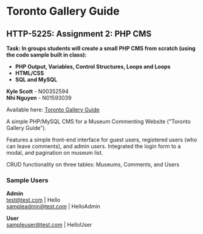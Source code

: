 # Toronto Gallery Guide
## HTTP-5225: Assignment 2: PHP CMS
**Task: In groups students will create a small PHP CMS from scratch (using the code sample built in class):**
- **PHP Output, Variables, Control Structures, Loops and Loops**
- **HTML/CSS**
- **SQL and MySQL**


**Kyle Scott** - N00352594  
**Nhi Nguyen** - N01593039

Available here: [Toronto Gallery Guide](https://karscottcodes.com/toronto-gallery-guide/ "Toronto Gallery Guide")

A simple PHP/MySQL CMS for a Museum Commenting Website ("Toronto Gallery Guide").

Features a simple front-end interface for guest users, registered users (who can leave comments), and admin users. Integrated the login form to a modal, and pagination on museum list.

CRUD functionality on three tables: Museums, Comments, and Users

### Sample Users

**Admin**  
test@test.com | Hello  
sampleadmin@test.com | HelloAdmin  

**User**  
sampleuser@test.com | HelloUser  

